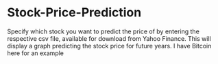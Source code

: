 # Stock-Price-Prediction

Specify which stock you want to predict the price of by entering the respective csv file, available for download from Yahoo Finance.
This will display a graph predicting the stock price for future years. 
I have Bitcoin here for an example
